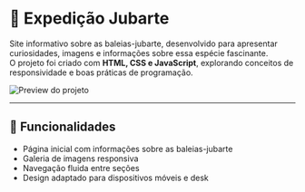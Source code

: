# 🐋 Expedição Jubarte

Site informativo sobre as baleias-jubarte, desenvolvido para apresentar curiosidades, imagens e informações sobre essa espécie fascinante.  
O projeto foi criado com **HTML, CSS e JavaScript**, explorando conceitos de responsividade e boas práticas de programação.

![Preview do projeto](https://revistapesquisa.fapesp.br/wp-content/uploads/2022/01/SITE_BaleiasJubarte-0-1140.jpg) 

---

## 📌 Funcionalidades
- Página inicial com informações sobre as baleias-jubarte
- Galeria de imagens responsiva
- Navegação fluida entre seções
- Design adaptado para dispositivos móveis e desk
